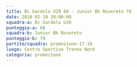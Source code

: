 ```yaml
---
title: Bc Gardolo U20 60 - Junior Bk Rovereto 79
date: 2018-02-10 20:00:00
squadra-a: Bc Gardolo U20
punteggio-a: 60
squadra-b: Junior Bk Rovereto
punteggio-b: 79
partite/squadra: promozione-17-18
luogo: Centro Sportivo Trento Nord
categoria: promozione
---
```

